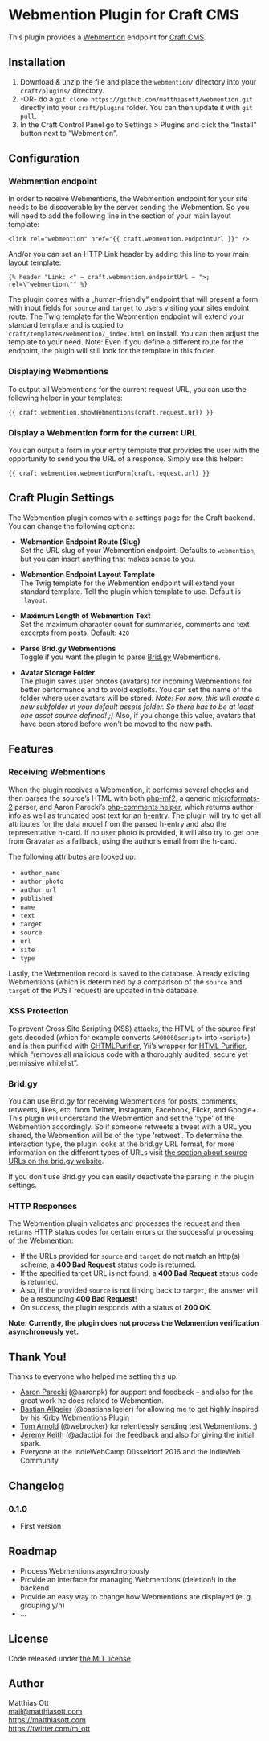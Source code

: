 # Webmention Plugin for Craft CMS

This plugin provides a [Webmention](https://www.w3.org/TR/webmention/) endpoint for [Craft CMS](https://craftcms.com).

## Installation

1. Download & unzip the file and place the `webmention/` directory into your `craft/plugins/` directory.
2.  -OR- do a `git clone https://github.com/matthiasott/webmention.git` directly into your `craft/plugins` folder.  You can then update it with `git pull`.
3. In the Craft Control Panel go to Settings > Plugins and click the “Install” button next to “Webmention”.


## Configuration

### Webmention endpoint
In order to receive Webmentions, the Webmention endpoint for your site needs to be discoverable by the server sending the Webmention. So you will need to add the following line in the <head> section of your main layout template:

```
<link rel="webmention" href="{{ craft.webmention.endpointUrl }}" />
```

And/or you can set an HTTP Link header by adding this line to your main layout template:

```
{% header "Link: <" ~ craft.webmention.endpointUrl ~ ">; rel=\"webmention\"" %}
```

The plugin comes with a „human-friendly“ endpoint that will present a form with input fields for `source` and `target` to users visiting your sites endoint route. The Twig template for the Webmention endpoint will extend your standard template and is copied to `craft/templates/webmention/_index.html` on install. You can then adjust the template to your need. Note: Even if you define a different route for the endpoint, the plugin will still look for the template in this folder.

### Displaying Webmentions
To output all Webmentions for the current request URL, you can use the following helper in your templates:

```
{{ craft.webmention.showWebmentions(craft.request.url) }}
```

### Display a Webmention form for the current URL
You can output a form in your entry template that provides the user with the opportunity to send you the URL of a response.
Simply use this helper:
```
{{ craft.webmention.webmentionForm(craft.request.url) }}
```

## Craft Plugin Settings

The Webmention plugin comes with a settings page for the Craft backend. You can change the following options:

* **Webmention Endpoint Route (Slug)**    
Set the URL slug of your Webmention endpoint. Defaults to `webmention`, but you can insert anything that makes sense to you.

* **Webmention Endpoint Layout Template**    
The Twig template for the Webmention endpoint will extend your standard template. Tell the plugin which template to use. Default is `_layout`.

* **Maximum Length of Webmention Text**    
Set the maximum character count for summaries, comments and text excerpts from posts. Default: `420`

* **Parse Brid.gy Webmentions**    
Toggle if you want the plugin to parse [Brid.gy](https://brid.gy) Webmentions.

* **Avatar Storage Folder**     
The plugin saves user photos (avatars) for incoming Webmentions for better performance and to avoid exploits. You can set the name of the folder where user avatars will be stored. 
*Note: For now, this will create a new subfolder in your default assets folder. So there has to be at least one asset source defined! ;)*
Also, if you change this value, avatars that have been stored before won't be moved to the new path.

## Features

### Receiving Webmentions

When the plugin receives a Webmention, it performs several checks and then parses the source’s HTML with both [php-mf2](https://github.com/indieweb/php-mf2), a generic [microformats-2](http://microformats.org/wiki/microformats-2) parser, and Aaron Parecki’s [php-comments helper](https://github.com/indieweb/php-comments), which returns author info as well as truncated post text for an [h-entry](http://indiewebcamp.com/h-entry). The plugin will try to get all attributes for the data model from the parsed h-entry and also the representative h-card. If no user photo is provided, it will also try to get one from Gravatar as a fallback, using the author’s email from the h-card.

The following attributes are looked up:  

* `author_name`
* `author_photo`
* `author_url`
* `published`
* `name`
* `text`
* `target`
* `source`
* `url`
* `site`
* `type`

Lastly, the Webmention record is saved to the database. Already existing Webmentions (which is determined by a comparison of the `source` and `target` of the POST request) are updated in the database.

### XSS Protection
To prevent Cross Site Scripting (XSS) attacks, the HTML of the source first gets decoded (which for example converts `&#00060script>` into `<script>`) and is then purified with [CHTMLPurifier](http://www.yiiframework.com/doc/api/CHtmlPurifier), Yii’s wrapper for [HTML Purifier](http://htmlpurifier.org/), which “removes all malicious code with a thoroughly audited, secure yet permissive whitelist”.

### Brid.gy

You can use Brid.gy for receiving Webmentions for posts, comments, retweets, likes, etc. from Twitter, Instagram, Facebook, Flickr, and Google+. This plugin will understand the Webmention and set the 'type' of the Webmention accordingly. So if someone retweets a tweet with a URL you shared, the Webmention will be of the type 'retweet'. To determine the interaction type, the plugin looks at the brid.gy URL format, for more information on the different types of URLs visit [the section about source URLs on the brid.gy website](https://brid.gy/about#source-urls).

If you don't use Brid.gy you can easily deactivate the parsing in the plugin settings.

### HTTP Responses

The Webmention plugin validates and processes the request and then returns HTTP status codes for certain errors or the successful processing of the Webmention:
* If the URLs provided for `source` and `target` do not match an http(s) scheme, a **400 Bad Request** status code is returned.
* If the specified target URL is not found, a **400 Bad Request** status code is returned.
* Also, if the provided `source` is not linking back to `target`, the answer will be a resounding **400 Bad Request**!
* On success, the plugin responds with a status of **200 OK**.

**Note: Currently, the plugin does not process the Webmention verification asynchronously yet.**

## Thank You!
Thanks to everyone who helped me setting this up:
* [Aaron Parecki](https://aaronparecki.com/) (@aaronpk) for support and feedback – and also for the great work he does related to Webmention.
* [Bastian Allgeier](http://bastianallgeier.com) (@bastianallgeier) for allowing me to get highly inspired by his [Kirby Webmentions Plugin](https://github.com/bastianallgeier/kirby-webmentions)
* [Tom Arnold](https://www.webrocker.de/) (@webrocker) for relentlessly sending test Webmentions. ;)
* [Jeremy Keith](https://adactio.com) (@adactio) for the feedback and also for giving the initial spark.
* Everyone at the IndieWebCamp Düsseldorf 2016 and the IndieWeb Community

## Changelog

### 0.1.0

* First version

## Roadmap
* Process Webmentions asynchronously
* Provide an interface for managing Webmentions (deletion!) in the backend
* Provide an easy way to change how Webmentions are displayed (e. g. grouping y/n)
* …

## License 

Code released under [the MIT license](https://github.com/matthiasott/webmention/LICENSE).

## Author

Matthias Ott   
<mail@matthiasott.com>  
<https://matthiasott.com>  
<https://twitter.com/m_ott>
